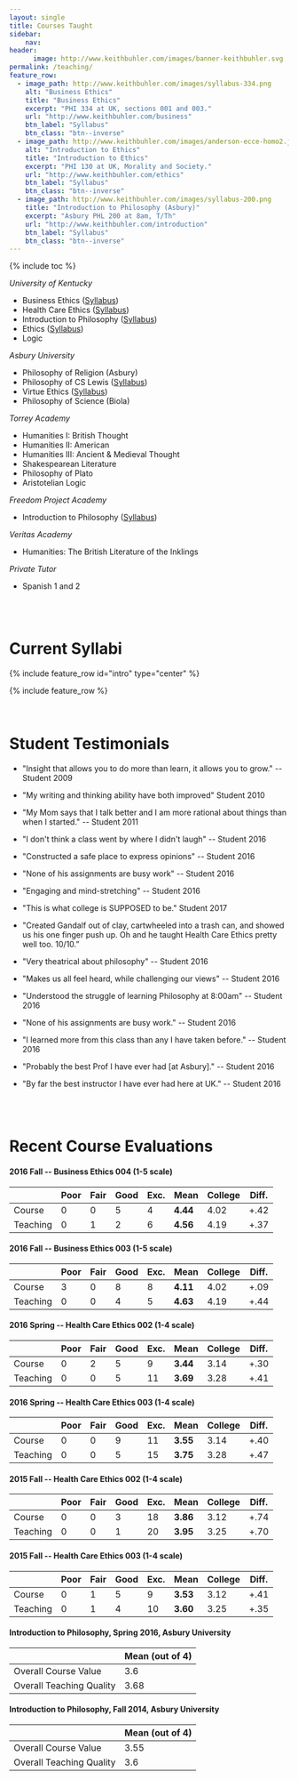 ```yaml
---
layout: single
title: Courses Taught
sidebar:
    nav: 
header:
      image: http://www.keithbuhler.com/images/banner-keithbuhler.svg
permalink: /teaching/
feature_row:
  - image_path: http://www.keithbuhler.com/images/syllabus-334.png
    alt: "Business Ethics"
    title: "Business Ethics"
    excerpt: "PHI 334 at UK, sections 001 and 003."
    url: "http://www.keithbuhler.com/business"
    btn_label: "Syllabus"
    btn_class: "btn--inverse"
  - image_path: http://www.keithbuhler.com/images/anderson-ecce-homo2.jpg
    alt: "Introduction to Ethics"
    title: "Introduction to Ethics"
    excerpt: "PHI 130 at UK, Morality and Society."
    url: "http://www.keithbuhler.com/ethics"
    btn_label: "Syllabus"
    btn_class: "btn--inverse"
  - image_path: http://www.keithbuhler.com/images/syllabus-200.png
    title: "Introduction to Philosophy (Asbury)"
    excerpt: "Asbury PHL 200 at 8am, T/Th"
    url: "http://www.keithbuhler.com/introduction"
    btn_label: "Syllabus"
    btn_class: "btn--inverse"
---
```


{% include toc %}

*University of Kentucky*   

- Business Ethics ([Syllabus](/syllabus334))  
- Health Care Ethics ([Syllabus](/syllabus-S2016-305-health-care))             
- Introduction to Philosophy ([Syllabus](/syllabus200))  
- Ethics ([Syllabus](http://www.keithbuhler.com/ethics/))
- Logic

*Asbury University*

- Philosophy of Religion (Asbury)
- Philosophy of CS Lewis ([Syllabus](/syllabus251))  
- Virtue Ethics  ([Syllabus](/syllabus-S2016-293-wisdom))   
- Philosophy of Science (Biola)

*Torrey Academy*

- Humanities I: British Thought
- Humanities II: American
- Humanities III: Ancient & Medieval Thought
- Shakespearean Literature
- Philosophy of Plato
- Aristotelian Logic

*Freedom Project Academy*

- Introduction to Philosophy ([Syllabus](http://www.keithbuhler.com/intro))

*Veritas Academy*

- Humanities: The British Literature of the Inklings

*Private Tutor*

- Spanish 1 and 2

<br>
<br>

# Current Syllabi

{% include feature_row id="intro" type="center" %}

{% include feature_row %}


<br>


# Student Testimonials

* "Insight that allows you to do more than learn, it allows you to grow." -- Student 2009

* "My writing and thinking ability have both improved" Student 2010

* "My Mom says that I talk better and I am more rational about things than when I started." -- Student 2011

* "I don't think a class went by where I didn't laugh"  -- Student 2016

* "Constructed a safe place to express opinions"  -- Student 2016

* "None of his assignments are busy work" -- Student 2016

* "Engaging and mind-stretching" -- Student 2016
 
* "This is what college is SUPPOSED to be." Student 2017 

* "Created Gandalf out of clay, cartwheeled into a trash can, and showed us his one finger push up. Oh and he taught Health Care Ethics pretty well too. 10/10.” 

* "Very theatrical about philosophy" -- Student 2016

* "Makes us all feel heard, while challenging our views" -- Student 2016

* "Understood the struggle of learning Philosophy at 8:00am" -- Student 2016

* "None of his assignments are busy work." -- Student 2016

* "I learned more from this class than any I have taken before."  -- Student 2016

* "Probably the best Prof I have ever had [at Asbury]." -- Student 2016

* "By far the best instructor I have ever had here at UK." -- Student 2016






<br>
<br>


# Recent Course Evaluations


#### 2016 Fall -- Business Ethics 004 (1-5 scale)

|            | Poor | Fair | Good | Exc. | Mean | College | Diff. |
|------------|------|------|------|-------|------|--------------|------------|
| Course     | 0    | 0    | 5    | 4     | **4.44** | 4.02   | +.42       |
| Teaching   | 0    | 1    | 2    | 6     | **4.56** | 4.19   | +.37       |



#### 2016 Fall -- Business Ethics 003 (1-5 scale)


|            | Poor | Fair | Good | Exc. | Mean | College | Diff. |
|---------------------|------|------|------|-----------|------|--------------|------------|
| Course     | 3    | 0    | 8    | 8         | **4.11** | 4.02         | +.09       |
| Teaching  | 0    | 0    | 4    | 5         | **4.63** | 4.19         | +.44       |




#### 2016 Spring -- Health Care Ethics 002 (1-4 scale)


|            | Poor | Fair | Good | Exc. | Mean | College | Diff. |
|------------------|----|----|------|-----------|------|--------------|------------|
| Course     | 0  | 2  | 5  | 9   | **3.44** | 3.14      | +.30       |
| Teaching | 0  | 0  | 5  | 11  | **3.69** | 3.28      | +.41       |



#### 2016 Spring -- Health Care Ethics 003 (1-4 scale)


|            | Poor | Fair | Good | Exc. | Mean | College | Diff. |
|---------------------|------|------|------|------------|------|--------------|------------|
|  Course     | 0    | 0    | 9    | 11    | **3.55** | 3.14         | +.40       |
|  Teaching | 0    | 0    | 5    | 15    | **3.75** | 3.28         | +.47       |



#### 2015 Fall -- Health Care Ethics 002 (1-4 scale)

|            | Poor | Fair | Good | Exc. | Mean | College | Diff. |
|--------------------------|------|------|------|-----------|------|--------------|------------|
| Course     | 0    | 0    | 3    | 18   | **3.86** | 3.12    | +.74       |
| Teaching | 0    | 0    | 1    | 20   | **3.95** | 3.25    | +.70       |

#### 2015 Fall -- Health Care Ethics 003 (1-4 scale)

|            | Poor | Fair | Good | Exc. | Mean | College | Diff. |
|--------------------------|------|------|------|-----------|------|--------------|------------|
| Course     | 0    | 1    | 5    | 9         | **3.53** | 3.12    | +.41       |
| Teaching | 0    | 1    | 4    | 10        | **3.60** | 3.25    | +.35       |




#### Introduction to Philosophy, Spring 2016, Asbury University

|                              |  Mean (out of 4) | 
|------------------------------|------------------|
| Overall Course Value         |            3.6   | 
| Overall Teaching Quality     |        3.68  | 



#### Introduction to Philosophy, Fall 2014, Asbury University


|                             |  Mean (out of 4) | 
|-----------------------------|------------------|
| Overall Course Value        |            3.55  | 
| Overall Teaching Quality    |        3.6       | 





